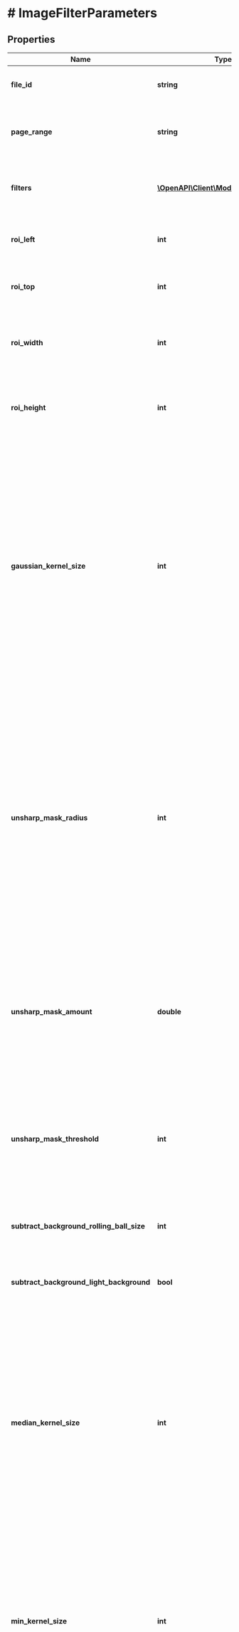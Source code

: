 # # ImageFilterParameters

## Properties

Name | Type | Description | Notes
------------ | ------------- | ------------- | -------------
**file_id** | **string** | The identifier of the previously uploaded file to be processed. | 
**page_range** | **string** | Specifies the number of the page, or the range of pages to apply the filter(s) to. | 
**filters** | [**\OpenAPI\Client\Model\ImageFilters[]**](ImageFilters.md) | Specifies an array of filters to be applied.  A maximum of 5 entries is supported. | 
**roi_left** | **int** | Specifies the left coordinate, in pixel, of the region to process. | [optional] [default to 0]
**roi_top** | **int** | Specifies the top coordinate, in pixel, of the region to process. | [optional] [default to 0]
**roi_width** | **int** | Specifies the width, in pixel, of the region to process. 0 causes the entire image to be processed. | [optional] [default to 0]
**roi_height** | **int** | Specifies the height, in pixel, of the region to process. 0 causes the entire image to be processed. | [optional] [default to 0]
**gaussian_kernel_size** | **int** | Specifies the kernel size for the Gaussian filter (if enabled). The size of the square kernel to use. Should be a odd value. For example, a size of 3 will involve 3 * 3 pixels in each pass. The larger the value the more blur you get. The range is larger or equal than 3, and less than the Image&#39;s Smaller Dimension (Width, Height) divided by 2. Suggested value is 3 for a [96-120] DPI image and 5 for a [200-250] dpi bitmap. | [optional] [default to 3]
**unsharp_mask_radius** | **int** | Size of Edges to become after the unsharp mask effect is applied. It controls how wide they get after the filter is applied. Radius and Amount interact, reducing one, allows more of the other. Minimum Value of Radius should be 3 or more to allow for enough pixels surrounding the edge to be investigated. If value passed less than 3 is passed it will be ammended automatically to 3. Proper value is 5. Value &gt;&#x3D; 3. | [optional] [default to 5]
**unsharp_mask_amount** | **double** | Amount of Contrast to be added to areas of edges where filter will be applies. It controls how much darker and how much brighter the edges become. Proper value is 0.5, Value between 0.0-5.0. | [optional] [default to 0.5]
**unsharp_mask_threshold** | **int** | Specifies the amount of edges to be sharpened. Smaller values sharpen more, higher values exclude the subtle edges from being sharpened. Proper value is 40. Value between 0-255. | [optional] [default to 40]
**subtract_background_rolling_ball_size** | **int** | Size of ball rolled under the image. Controlled the amount of subtraction. Value &gt;&#x3D; 50. | [optional] [default to 50]
**subtract_background_light_background** | **bool** | Whether a background is lighter or not than the foreground.Value &gt;&#x3D; true. | [optional] [default to true]
**median_kernel_size** | **int** | Specifies the kernel size for the median filter (if enabled). Level corresponding to number of pixels to include in the median operation, where Level &#x3D; n, corresponds to (n*2+1)^2 pixels to be included. For Example, KernelSize &#x3D; 1 includes 9 pixels in the median operation, KernelSize &#x3D; 2 includes 25 pixels in the median operation. Range from 1 to 60. | [optional] [default to 4]
**min_kernel_size** | **int** | Specifies the kernel size for the minimum filter (if enabled). How large should objects grow in each direction of the four directions, left, right, top, and bottom This value should be larger than 1 and smaller than Image&#39;s Smaller Dimension (Width or Height) divided by 2. | [optional] [default to 2]
**max_kernel_size** | **int** | Specifies the kernel size for the maximum filter (if enabled). How much smaller should objects become in each direction of the four directions, left, right, top, and bottom. This value should be larger than 1 and smaller than Image&#39;s Smaller Dimension (Width or Height) divided by 2. | [optional] [default to 2]
**soften_value** | **int** | Specifies the value for the soften filter (if enabled). Factor between 1 and 100. | [optional] [default to 0]
**colorize_hue** | **float** | Hue for the colorization effect (if enabled) [0..100]. | [optional] [default to 0]
**colorize_saturation** | **float** | Saturation for the colorization effect (if enabled) [0..100]. | [optional] [default to 0]
**colorize_luminosity** | **float** | Luminosity for the colorization effect  (if enabled) [0..100]. | [optional] [default to 0]

[[Back to Model list]](../../README.md#documentation-for-models) [[Back to API list]](../../README.md#documentation-for-api-endpoints) [[Back to README]](../../README.md)


